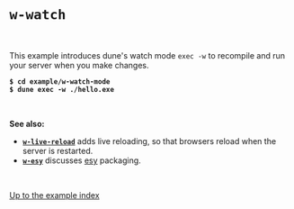 # `w-watch`

<br>

This example introduces dune's watch mode `exec -w` to recompile and run your server when you make changes.

<pre><code><b>$ cd example/w-watch-mode</b>
<b>$ dune exec -w ./hello.exe</b></code></pre>

<br>

**See also:**

- [**`w-live-reload`**](../w-live-reload#files) adds live reloading, so that
  browsers reload when the server is restarted.
- [**`w-esy`**](../w-esy#files) discusses [esy](https://esy.sh/) packaging.

<br>

[Up to the example index](../#examples)
